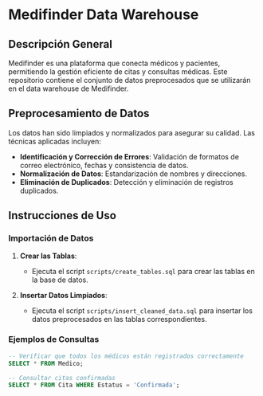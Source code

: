 # Medifinder Data Warehouse

## Descripción General

Medifinder es una plataforma que conecta médicos y pacientes, permitiendo la gestión eficiente de citas y consultas médicas. Este repositorio contiene el conjunto de datos preprocesados que se utilizarán en el data warehouse de Medifinder.

## Preprocesamiento de Datos

Los datos han sido limpiados y normalizados para asegurar su calidad. Las técnicas aplicadas incluyen:

- **Identificación y Corrección de Errores**: Validación de formatos de correo electrónico, fechas y consistencia de datos.
- **Normalización de Datos**: Estandarización de nombres y direcciones.
- **Eliminación de Duplicados**: Detección y eliminación de registros duplicados.

## Instrucciones de Uso

### Importación de Datos

1. **Crear las Tablas**:
   - Ejecuta el script `scripts/create_tables.sql` para crear las tablas en la base de datos.

2. **Insertar Datos Limpiados**:
   - Ejecuta el script `scripts/insert_cleaned_data.sql` para insertar los datos preprocesados en las tablas correspondientes.

### Ejemplos de Consultas

```sql
-- Verificar que todos los médicos están registrados correctamente
SELECT * FROM Medico;

-- Consultar citas confirmadas
SELECT * FROM Cita WHERE Estatus = 'Confirmada';